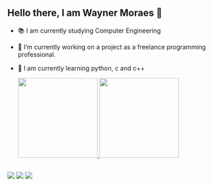 ## Hello there, I am Wayner Moraes 🚀


- 📚 I am currently studying Computer Engineering
- 🔭 I’m currently working on a project as a freelance programming professional.
- 🌱 I am currently learning python, c and c++


  <div>
  <a href="https://github.com/WaynerMoraes12">
  <img height="180em" src="https://github-readme-stats.vercel.app/api?username=WaynerMoraes12&show_icons=true&theme=dark&include_all_commits=true&count_private=true"/>
  <img height="180em" src="https://github-readme-stats.vercel.app/api/top-langs/?username=WaynerMoraes12&layout=compact&langs_count=16&theme=dark"/>
</div>

##

<div> 
  <a href="https://www.instagram.com/wayner.m12/" target="_blank"><img src="https://img.shields.io/badge/-Instagram-%23E4405F?style=for-the-badge&logo=instagram&logoColor=white" target="_blank"></a>
  <a href = "waynerbusiness@outlook.com"><img src="https://img.shields.io/badge/-Outlook-%230078D7?style=for-the-badge&logo=microsoft-outlook&logoColor=white" target="_blank"></a>
  <a href="https://www.linkedin.com/in/wayner-moraes-8494451a3/" target="_blank"><img src="https://img.shields.io/badge/-LinkedIn-%230077B5?style=for-the-badge&logo=linkedin&logoColor=white" target="_blank"></a> 
 
</div>
